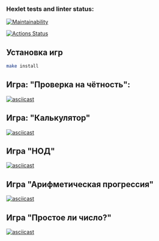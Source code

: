### Hexlet tests and linter status:
[![Maintainability](https://api.codeclimate.com/v1/badges/d389a442efce23ef1c18/maintainability)](https://codeclimate.com/github/gaspertan/frontend-project-44/maintainability)

[![Actions Status](https://github.com/gaspertan/frontend-project-44/actions/workflows/hexlet-check.yml/badge.svg)](https://github.com/gaspertan/frontend-project-44/actions)



## Установка игр
```bash
make install
```

## Игра: "Проверка на чётность":

 [![asciicast](https://asciinema.org/a/7gcm3vZUG6ljYOuJPsr7ZzUMn.svg)](https://asciinema.org/a/7gcm3vZUG6ljYOuJPsr7ZzUMn)


## Игра: "Калькулятор"

[![asciicast](https://asciinema.org/a/XIhIHBuxPvSnBDX28HIWx8Az8.svg)](https://asciinema.org/a/XIhIHBuxPvSnBDX28HIWx8Az8)


## Игра "НОД"

[![asciicast](https://asciinema.org/a/JLHESFX7M1UR8jFRXIFg6chOP.svg)](https://asciinema.org/a/JLHESFX7M1UR8jFRXIFg6chOP)


## Игра "Арифметическая прогрессия"


[![asciicast](https://asciinema.org/a/obwgR4bPTeuuBVLOO0NE9jVSY.svg)](https://asciinema.org/a/obwgR4bPTeuuBVLOO0NE9jVSY)

## Игра "Простое ли число?"


[![asciicast](https://asciinema.org/a/3hAL1ptOyD4IiBE9WV8OVHoGM.svg)](https://asciinema.org/a/3hAL1ptOyD4IiBE9WV8OVHoGM)

